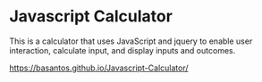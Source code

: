 # Javascript Calculator

This is a calculator that uses JavaScript and jquery to enable user interaction, calculate input, and display inputs and outcomes.

https://basantos.github.io/Javascript-Calculator/
